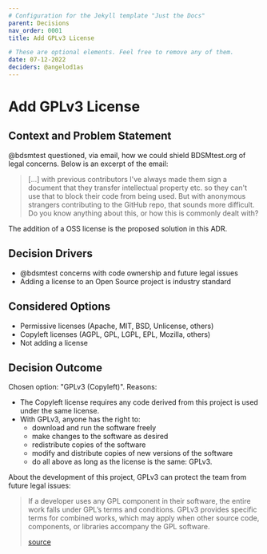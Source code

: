 ```yaml
---
# Configuration for the Jekyll template "Just the Docs"
parent: Decisions
nav_order: 0001
title: Add GPLv3 License

# These are optional elements. Feel free to remove any of them.
date: 07-12-2022
deciders: @angelod1as
---
```

<!-- markdownlint-disable-next-line MD025 -->
# Add GPLv3 License

## Context and Problem Statement

@bdsmtest questioned, via email, how we could shield BDSMtest.org of legal concerns. Below is an excerpt of the email:

> \[...\] with previous contributors I've always made them sign a document that they transfer intellectual property etc. so they can't use that to block their code from being used. But with anonymous strangers contributing to the GitHub repo, that sounds more difficult. Do you know anything about this, or how this is commonly dealt with?

The addition of a OSS license is the proposed solution in this ADR.

<!-- This is an optional element. Feel free to remove. -->
## Decision Drivers

* @bdsmtest concerns with code ownership and future legal issues
* Adding a license to an Open Source project is industry standard

## Considered Options

* Permissive licenses (Apache, MIT, BSD, Unlicense, others)
* Copyleft licenses (AGPL, GPL, LGPL, EPL, Mozilla, others)
* Not adding a license

## Decision Outcome

Chosen option: "GPLv3 (Copyleft)". Reasons:

* The Copyleft license requires any code derived from this project is used under the same license.
* With GPLv3, anyone has the right to:
  * download and run the software freely
  * make changes to the software as desired
  * redistribute copies of the software
  * modify and distribute copies of new versions of the software
  * do all above as long as the license is the same: GPLv3.

About the development of this project, GPLv3 can protect the team from future legal issues:

> If a developer uses any GPL component in their software, the entire work falls under GPL’s terms and conditions. GPLv3 provides specific terms for combined works, which may apply when other source code, components, or libraries accompany the GPL software.
>
> [source](https://snyk.io/learn/what-is-gpl-license-gplv3-explained/)
